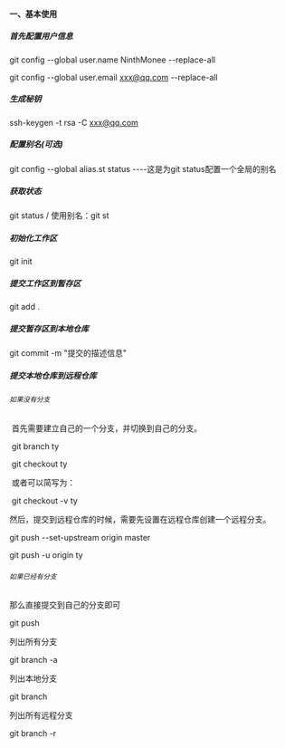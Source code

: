 #### 一、基本使用

##### 首先配置用户信息

git config  --global user.name   NinthMonee --replace-all

git config --global user.email  xxx@qq.com --replace-all

##### 生成秘钥

ssh-keygen -t rsa -C   xxx@qq.com

##### 配置别名(可选)

git config --global alias.st  status    ----这是为git status配置一个全局的别名

##### 获取状态

git status / 使用别名：git st

##### 初始化工作区

git  init

##### 提交工作区到暂存区

git add .

##### 提交暂存区到本地仓库

git commit -m "提交的描述信息"

##### 提交本地仓库到远程仓库

###### `如果没有分支`

​	 首先需要建立自己的一个分支，并切换到自己的分支。

​		git branch ty

​		git checkout ty

​		或者可以简写为：

​		git checkout -v ty

然后，提交到远程仓库的时候，需要先设置在远程仓库创建一个远程分支。

git push	--set-upstream origin master



  git push -u origin ty

###### `如果已经有分支`

那么直接提交到自己的分支即可

git push



列出所有分支

git branch -a

列出本地分支

git branch

列出所有远程分支

git branch -r


